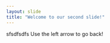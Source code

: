 ```yaml
---
layout: slide
title: "Welcome to our second slide!"
---
```

sfsdfsdfs
Use the left arrow to go back!
